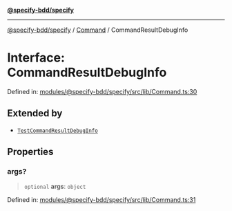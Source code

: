 [**@specify-bdd/specify**](../../README.md)

***

[@specify-bdd/specify](../../modules.md) / [Command](../README.md) / CommandResultDebugInfo

# Interface: CommandResultDebugInfo

Defined in: [modules/@specify-bdd/specify/src/lib/Command.ts:30](https://github.com/specify-bdd/specify-core/blob/088ccad253a8897bc366dec613dbf080821f32a3/modules/@specify-bdd/specify/src/lib/Command.ts#L30)

## Extended by

- [`TestCommandResultDebugInfo`](../../TestCommand/interfaces/TestCommandResultDebugInfo.md)

## Properties

### args?

> `optional` **args**: `object`

Defined in: [modules/@specify-bdd/specify/src/lib/Command.ts:31](https://github.com/specify-bdd/specify-core/blob/088ccad253a8897bc366dec613dbf080821f32a3/modules/@specify-bdd/specify/src/lib/Command.ts#L31)
